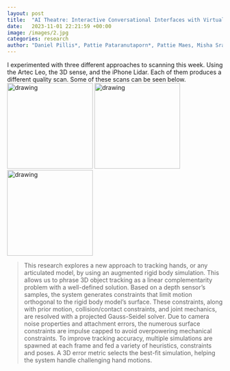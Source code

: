 ```yaml
---
layout: post
title:  "AI Theatre: Interactive Conversational Interfaces with Virtual Agents Can Increase Confidence and Self-Efficacy in Devising Solutions for Interpersonal Conflict Scenarios"
date:   2023-11-01 22:21:59 +00:00
image: /images/2.jpg
categories: research
author: "Daniel Pillis*, Pattie Pataranutaporn*, Pattie Maes, Misha Sra (2024)"
---
```


I experimented with three different approaches to scanning this week. Using the Artec Leo, the 3D sense, and the iPhone Lidar. Each of them produces a different quality scan. Some of these scans can be seen below. <img src="tn/images/tmg-scans.png" alt="drawing" width="200"/> <img src="tn/images/room-combusted.png" alt="drawing" width="200"/> <img src="tn/images/tmg-scans.png" alt="drawing" width="200"/> 

<blockquote>
  <p>
    This research explores a new approach to tracking hands, or any articulated model, by using an augmented rigid body simulation. This allows us to phrase 3D object tracking as a linear complementarity problem with a well-defined solution. Based on a depth sensor&#8217;s samples, the system generates constraints that limit motion orthogonal to the rigid body model&#8217;s surface. These constraints, along with prior motion, collision/contact constraints, and joint mechanics, are resolved with a projected Gauss-Seidel solver. Due to camera noise properties and attachment errors, the numerous surface constraints are impulse capped to avoid overpowering mechanical constraints. To improve tracking accuracy, multiple simulations are spawned at each frame and fed a variety of heuristics, constraints and poses. A 3D error metric selects the best-fit simulation, helping the system handle challenging hand motions.
  </p>
</blockquote>
